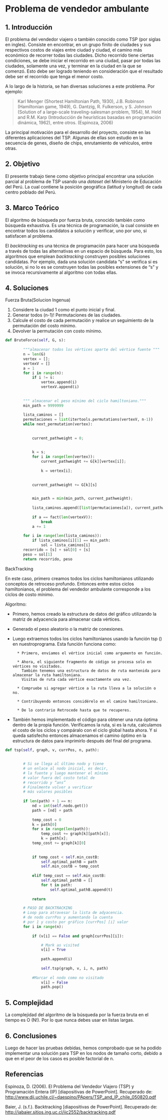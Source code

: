 # Problema de vendedor ambulante
## 1.	Introducción
El  problema del vendedor viajero o también conocido como TSP (por siglas en ingles). Consiste en encontrar, en un grupo finito de ciudades y sus respectivos costos de viajes entre ciudad y ciudad, el camino más económico de recorrer todas las ciudades. Dicho recorrido tiene ciertas condiciones, se debe iniciar el recorrido en una ciudad, pasar por todas las ciudades, solamente una vez, y terminar en la ciudad en la que se comenzó. Esto debe ser logrado teniendo en consideración que el resultado debe ser el recorrido que tenga el menor costo.

A lo largo de la historia, se han diversas soluciones a este problema. Por ejemplo: 

> Karl Menger (Shortest Hamiltonian Path, 1930), J.B. Robinson 	(Hamiltonian game, 1949), G. Dantzig, R. Fulkerson, y S. Johnson 	(Solution of a large-scale traveling-salesman problem, 1954), M. Held 	and R.M. Karp (Introducción de heurísticas basadas en programación 	dinámica, 1962), entre otros. (Espinoza, 2006)

La principal motivación para el desarrollo del proyecto, consiste en las diferentes aplicaciones del TSP. Algunas de ellas son estudio en la secuencia de genes, diseño de chips, enrutamiento de vehículos, entre otras.

## 2.	Objetivo

El presente trabajo tiene como objetivo principal encontrar una solución parcial al problema de TSP usando una *dataset* del Ministerio de Educación del Perú. La cual contiene la posición geográfica (latitud y longitud) de cada centro poblado del Perú.

## 3.	Marco Teórico

El algoritmo de búsqueda por fuerza bruta, conocido también como búsqueda exhaustiva. Es una técnica de programación, la cual consiste en encontrar todos los candidatos a solución y verificar, uno por uno, si satisfacen al problema.

El *backtracking* es una técnica de programación para hacer una búsqueda a través de todas las alternativas en un espacio de búsqueda. Para esto, los algoritmos que emplean *backtracking* construyen posibles soluciones candidatas. Por ejemplo, dada una solución candidata “s” se verifica si es solución, si no lo es se construyen todas las posibles extensiones de “s” y se invoca recursivamente al algoritmo con todas ellas.

## 4.	Soluciones
Fuerza Bruta(Solucion Ingenua)
1) Considere la ciudad 1 como el punto inicial y final. 
2) Generar todos (n-1)! Permutaciones de las ciudades. 
3) Calcule el costo de cada permutación y realice un seguimiento de la    permutación del costo mínimo. 
4) Devolver la permutación con costo mínimo.

```Python
def BruteForce(self, G, s):
        
        """almacenar todos los vértices aparte del vértice fuente """
        n = len(G)
        vertex = []; 
        vertexV = []
        a = 1
        for i in range(n):
            if i != s:
                vertex.append(i)
                vertexV.append(i)
    
   
        """ almacenar el peso mínimo del ciclo hamiltoniano."""
        min_path = 9999999
    
        lista_caminos = []
        permutaciones = list(itertools.permutations(vertexV, n-1))
        while next_permutation(vertex):
   
  
            current_pathweight = 0; 
          
            
            k = s; 
            for i in range(len(vertex)):
                current_pathweight += G[k][vertex[i]]; 
            
                k = vertex[i];
        
        
            current_pathweight += G[k][s]
        

            min_path = min(min_path, current_pathweight);
        
            lista_caminos.append([list(permutaciones[a]), current_pathweight])
        
            if a == fact(len(vertexV)):
                break
            a += 1
        
        for i in range(len(lista_caminos)):
            if lista_caminos[i][1] == min_path:
                sol = lista_caminos[i]
        recorrido = [s] + sol[0] + [s]
        peso = sol[1]
        return recorrido, peso

```


BackTracking

En este caso, primero creamos todos los ciclos hamiltonianos utilizando conceptos de retroceso profundo. Entonces entre
estos ciclos hamiltonianos, el problema del vendedor ambulante corresponde a los ciclos de costo mínimo.
 
Algoritmo:

* Primero, hemos creado la estructura de datos del gráfico utilizando la matriz de adyacencia para almacenar cada vértices.

* Generado el peso aleatorio o la matriz de conexiones.

* Luego extraemos todos los ciclos hamiltonianos usando la función tsp () en nuestroprograma. Esta función funciona como:

        * Primero, enviamos el vértice inicial como argumento en función.

        * Ahora, el siguiente fragmento de código se procesa solo en vértices no visitados. 
          También tenemos una estructura de datos de ruta mantenida para almacenar la ruta hamiltoniana. 
          Visitas de ruta cada vértice exactamente una vez.

        * Compruebe si agregar vértice a la ruta lleva a la solución o no.

        * Contribuyendo entonces considérelo en el camino hamiltoniano.
        
        * De lo contrario Retrocede hasta que te recuperes.

* También hemos implementado el código para obtener una ruta óptima dentro de la propia función.
Verificamos la ruta, si es la ruta, calculamos el costo de los ciclos y
compáralo con el ciclo global hasta ahora. Y si queda satisfecho entonces almacenamos el camino óptimo en la estructura de datos para imprimirlo después del final del programa.
```Python
def tsp(self, graph, v, currPos, n, path):
        
        
        # Si se llega al último nodo y tiene
        # un enlace al nodo inicial, es decir,
        # la fuente y luego mantener el mínimo
        # valor fuera del costo total de
        # recorrido y “ans”
        # Finalmente volver a verificar
        # más valores posibles
        
        if len(path) + 1 == n:
            nd = int(self.nodo.get())
            path = [nd] + path
            
            temp_cost = 0
            k = path[0]
            for x in range(len(path)):
                temp_cost += graph[k][path[x]]; 
                k = path[x];
            temp_cost += graph[k][0]
            
            
            if temp_cost < self.min_costB:
                self.optimal_pathB = path
                self.min_costB = temp_cost
            
            elif temp_cost == self.min_costB:
                self.optimal_pathB = []
                for t in path:
                    self.optimal_pathB.append(t)
            
            return  

        # PASO DE BACKTRACKING
        # Loop para atravesar la lista de adyacencia.
        # de nodo currPos y aumentando la cuenta
        # por 1 y costo por gráfico [currPos] [i] valor
        for i in range(n):
        
            if (v[i] == False and graph[currPos][i]):

                # Mark as visited
                v[i] = True
            
                path.append(i)
            
                self.tsp(graph, v, i, n, path)
            
            #Marcar el nodo como no visitado
                v[i] = False
                path.pop()

```
## 5.	Complejidad

La complejidad del algoritmo de la búsqueda por la fuerza bruta  en el tiempo es O (N!). Por lo que nunca debes usar en listas largas. 

## 6. Conclusiones
Luego de hacer las pruebas debidas, hemos comprobado que se ha podido implementar una solución para TSP en los nodos de tamaño corto, debido a que en el peor de los casos es posible factorial de n.

## Referencias

Espinoza, D. (2006). El Problema del Vendedor Viajero (TSP) y Programación Entera (IP) [diapositivas de PowerPoint]. Recuperado de: http://www.dii.uchile.cl/~daespino/PApers/TSP_and_IP_chile_050820.pdf 

Baier, J. (s.f.). Backtracking [diapositivas de PowerPoint]. Recuperado de: http://jabaier.sitios.ing.uc.cl/iic2552/backtracking.pdf 
